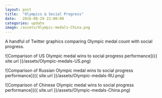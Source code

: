 ```yaml
---
layout: post
title:  "Olympics & Social Progress"
date:   2016-08-29 22:00:00
categories: update
image: /assets/Olympic-medals-China.png
---
```


A handful of Twitter graphics comparing Olympic medal count with social progress.

![Comparison of US Olympic medal wins to social progress performance]({{ site.url }}/assets/Olympic-medals-US.png)

![Comparison of Russian Olympic medal wins to social progress performance]({{ site.url }}/assets/Olympic-medals-RU.png)

![Comparison of Chinese Olympic medal wins to social progress performance]({{ site.url }}/assets/Olympic-medals-China.png)



